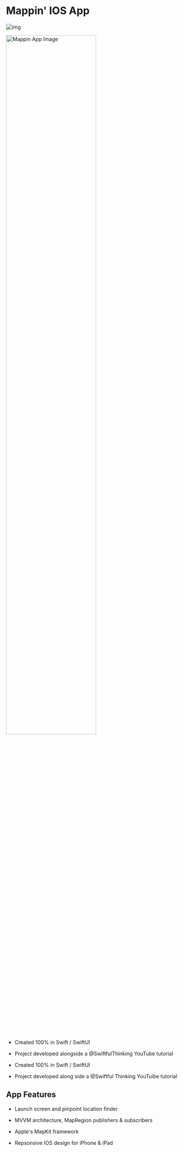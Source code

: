 # Mappin' IOS App

![img](ScottysMapApp/Assets/Images/map-app.png)

<p align="left">
    <img src="ScottysMapApp/Assets/Images/map-app.png" alt="Mappin App Image" width="70%" />
</p>

- Created 100% in Swift / SwiftUI

- Project developed alongside a @SwiftfulThinking YouTube tutorial

- Created 100% in Swift / SwiftUI

- Project developed along side a @Swiftful Thinking YouTuibe tutorial

## App Features

- Launch screen and pinpoint location finder

- MVVM architecture, MapRegion publishers & subscribers

- Apple's MapKit framework

- Repsonsive IOS design for iPhone & iPad
